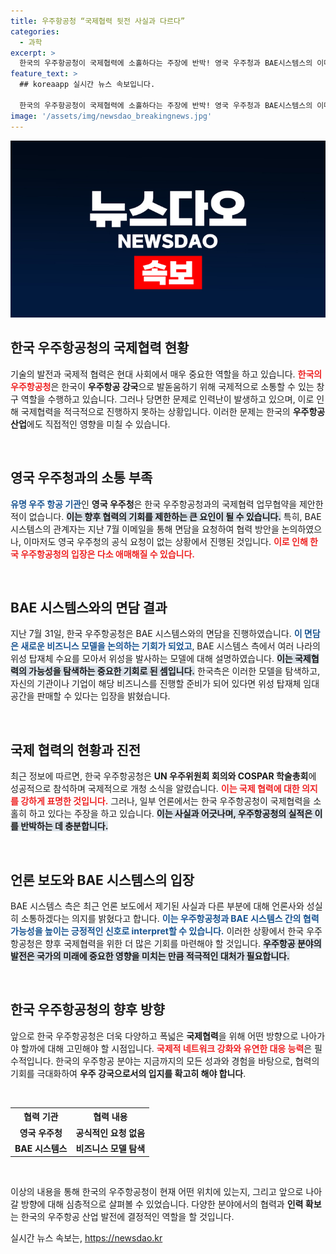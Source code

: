 ```yaml
---
title: 우주항공청 “국제협력 뒷전 사실과 다르다”
categories:
  - 과학
excerpt: >
  한국의 우주항공청이 국제협력에 소홀하다는 주장에 반박! 영국 우주청과 BAE시스템스의 이메일 논의가 있었던 사실이 보도되며, 진실의 실체가 드러나고 있습니다. 우주강국으로 나아가는 한국의 발걸음을 주목하세요!
feature_text: >
  ## koreaapp 실시간 뉴스 속보입니다.

  한국의 우주항공청이 국제협력에 소홀하다는 주장에 반박! 영국 우주청과 BAE시스템스의 이메일 논의가 있었던 사실이 보도되며, 진실의 실체가 드러나고 있습니다. 우주강국으로 나아가는 한국의 발걸음을 주목하세요!
image: '/assets/img/newsdao_breakingnews.jpg'
---
```


<p><img src="/assets/img/newsdao_breakingnews.jpg" alt="koreaapp 속보" /></p>

<h2 data-ke-size="size26">한국 우주항공청의 국제협력 현황</h2>

<p>기술의 발전과 국제적 협력은 현대 사회에서 매우 중요한 역할을 하고 있습니다. <b><span style="color: #ee2323;">한국의 우주항공청</span></b>은 한국이 <strong>우주항공 강국</strong>으로 발돋움하기 위해 국제적으로 소통할 수 있는 창구 역할을 수행하고 있습니다. 그러나 당면한 문제로 인력난이 발생하고 있으며, 이로 인해 국제협력을 적극적으로 진행하지 못하는 상황입니다. 이러한 문제는 한국의 <strong>우주항공 산업</strong>에도 직접적인 영향을 미칠 수 있습니다. </p>

<p data-ke-size="size16">&nbsp;</p>

<h2 data-ke-size="size26">영국 우주청과의 소통 부족</h2>

<p><b><span style="color: #1a5490;">유명 우주 항공 기관</span></b>인 <strong>영국 우주청</strong>은 한국 우주항공청과의 국제협력 업무협약을 제안한 적이 없습니다. <b><span style="background-color: #21538527;">이는 향후 협력의 기회를 제한하는 큰 요인이 될 수 있습니다.</span></b> 특히, BAE 시스템스의 관계자는 지난 7월 이메일을 통해 면담을 요청하여 협력 방안을 논의하였으나, 이마저도 영국 우주청의 공식 요청이 없는 상황에서 진행된 것입니다. <b><span style="color: #ee2323;">이로 인해 한국 우주항공청의 입장은 다소 애매해질 수 있습니다.</span></b></p>

<p data-ke-size="size16">&nbsp;</p>

<h2 data-ke-size="size26">BAE 시스템스와의 면담 결과</h2>

<p>지난 7월 31일, 한국 우주항공청은 BAE 시스템스와의 면담을 진행하였습니다. <b><span style="color: #1a5490;">이 면담은 새로운 비즈니스 모델을 논의하는 기회가 되었고</span></b>, BAE 시스템스 측에서 여러 나라의 위성 탑재체 수요를 모아서 위성을 발사하는 모델에 대해 설명하였습니다. <b><span style="background-color: #21538527;">이는 국제협력의 가능성을 탐색하는 중요한 기회로 된 셈입니다.</span></b> 한국측은 이러한 모델을 탐색하고, 자신의 기관이나 기업이 해당 비즈니스를 진행할 준비가 되어 있다면 위성 탑재체 임대 공간을 판매할 수 있다는 입장을 밝혔습니다.</p>

<p data-ke-size="size16">&nbsp;</p>

<h2 data-ke-size="size26">국제 협력의 현황과 진전</h2>

<p>최근 정보에 따르면, 한국 우주항공청은 <strong>UN 우주위원회 회의와 COSPAR 학술총회</strong>에 성공적으로 참석하며 국제적으로 개청 소식을 알렸습니다. <b><span style="color: #ee2323;">이는 국제 협력에 대한 의지를 강하게 표명한 것입니다.</span></b> 그러나, 일부 언론에서는 한국 우주항공청이 국제협력을 소홀히 하고 있다는 주장을 하고 있습니다. <b><span style="background-color: #21538527;">이는 사실과 어긋나며, 우주항공청의 실적은 이를 반박하는 데 충분합니다.</span></b></p>

<p data-ke-size="size16">&nbsp;</p>

<h2 data-ke-size="size26">언론 보도와 BAE 시스템스의 입장</h2>

<p>BAE 시스템스 측은 최근 언론 보도에서 제기된 사실과 다른 부분에 대해 언론사와 성실히 소통하겠다는 의지를 밝혔다고 합니다. <b><span style="color: #1a5490;">이는 우주항공청과 BAE 시스템스 간의 협력 가능성을 높이는 긍정적인 신호로 interpret할 수 있습니다.</span></b> 이러한 상황에서 한국 우주항공청은 향후 국제협력을 위한 더 많은 기회를 마련해야 할 것입니다. <b><span style="background-color: #21538527;">우주항공 분야의 발전은 국가의 미래에 중요한 영향을 미치는 만큼 적극적인 대처가 필요합니다.</span></b></p>

<p data-ke-size="size16">&nbsp;</p>

<h2 data-ke-size="size26">한국 우주항공청의 향후 방향</h2>

<p>앞으로 한국 우주항공청은 더욱 다양하고 폭넓은 <strong>국제협력</strong>을 위해 어떤 방향으로 나아가야 할까에 대해 고민해야 할 시점입니다. <b><span style="color: #ee2323;">국제적 네트워크 강화와 유연한 대응 능력</span></b>은 필수적입니다. 한국의 우주항공 분야는 지금까지의 모든 성과와 경험을 바탕으로, 협력의 기회를 극대화하여 <strong>우주 강국으로서의 입지를 확고히 해야 합니다</strong>.</p>

<p data-ke-size="size16">&nbsp;</p>

<table style="width: 100%;">
    <tr>
        <th style="text-align: center;">협력 기관</th>
        <th style="text-align: center;">협력 내용</th>
    </tr>
    <tr>
        <td style="text-align: center; height: 17px;"><b>영국 우주청</b></td>
        <td style="text-align: center; height: 17px;"><b>공식적인 요청 없음</b></td>
    </tr>
    <tr>
        <td style="text-align: center; height: 17px;"><b>BAE 시스템스</b></td>
        <td style="text-align: center; height: 17px;"><b>비즈니스 모델 탐색</b></td>
    </tr>
</table>

<p data-ke-size="size16">&nbsp;</p>

<p>이상의 내용을 통해 한국의 우주항공청이 현재 어떤 위치에 있는지, 그리고 앞으로 나아갈 방향에 대해 심층적으로 살펴볼 수 있었습니다. 다양한 분야에서의 협력과 <strong>인력 확보</strong>는 한국의 우주항공 산업 발전에 결정적인 역할을 할 것입니다.</p>
실시간 뉴스 속보는, <a href="https://newsdao.kr" rel="dofollow">https://newsdao.kr</a>


